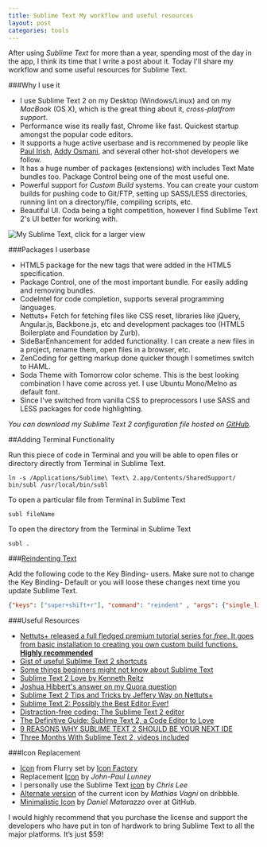 ```yaml
---
title: Sublime Text My workflow and useful resources
layout: post
categories: tools
---
```


After using *Sublime Text* for more than a year, spending most of the day in the app, I think its time that I write a post about it. Today I'll share my workflow and some useful resources for Sublime Text.

###Why I use it

- I use Sublime Text 2 on my Desktop (Windows/Linux) and on my *MacBook* (OS X), which is the great thing about it, *cross-platfrom support*.
- Performance wise its really fast, Chrome like fast. Quickest startup amongst the popular code editors.
- It supports a huge active userbase and is recommened by people like [Paul Irish](http://www.twitter.com/paul_irish), [Addy Osmani](http://www.twitter.com/addyosmani), and several other hot-shot developers we follow.
- It has a huge number of packages (extensions) with includes Text Mate bundles too. Package Control being one of the most useful one.
- Powerful support for *Custom Build* systems. You can create your custom builds for pushing code to Git/FTP, setting up SASS/LESS directories, running lint on a directory/file, compiling scripts, etc.
- Beautiful UI. Coda being a tight competition, however I find Sublime Text 2's UI better for working with.

![My Sublime Text, click for a larger view](/img/ST2.jpeg)

###Packages I userbase

- HTML5 package for the new tags that were added in the HTML5 specification.
- Package Control, one of the most important bundle. For easily adding and removing bundles.
- CodeIntel for code completion, supports several programming languages.
- Nettuts+ Fetch for fetching files like CSS reset, libraries like jQuery, Angular.js, Backbone.js, etc and development packages too (HTML5 Boilerplate and Foundation by Zurb).
- SideBarEnhancement for added functionality. I can create a new files in a project, rename them, open files in a browser, etc.
- ZenCoding for getting markup done quicker though I sometimes switch to HAML.
- Soda Theme with Tomorrow color scheme. This is the best looking combination I have come across yet. I use Ubuntu Mono/Melno as default font.
- Since I've switched from vanilla CSS to preprocessors I use SASS and LESS packages for code highlighting.

*You can download my Sublime Text 2 configuration file hosted on [GitHub](https://github.com/skippednote/Sublime-Text-2-Configurations/).*


##Adding Terminal Functionality

Run this piece of code in Terminal and you will be able to open files or directory directly from Terminal in Sublime Text.

~~~
ln -s /Applications/Sublime\ Text\ 2.app/Contents/SharedSupport/	bin/subl /usr/local/bin/subl
~~~

To open a particular file from Terminal in Sublime Text

~~~
subl fileName
~~~

To open the directory from the Terminal in Sublime Text

~~~
subl .
~~~

###[Reindenting Text](http://joshbetz.com/2012/09/reindent-text-in-sublime/)

Add the following code to the Key Binding- users. Make sure not to change the Key Binding- Default or you will loose these changes next time you update Sublime Text.

~~~ json
{"keys": ["super+shift+r"], "command": "reindent" , "args": {"single_line": false}}
~~~

###Useful Resources

- [Nettuts+ released a full fledged premium tutorial series for *free*. It goes from basic installation to creating you own custom build functions. **Highly recommended**](http://net.tutsplus.com/articles/news/perfect-workflow-in-sublime-text-free-course/)
- [Gist of useful Sublime Text 2 shortcuts](https://gist.github.com/1207002)
- [Some things beginners might not know about Sublime Text](http://blog.alainmeier.com/post/27255145114/some-things-beginners-might-not-know-about-sublime-text)
- [Sublime Text 2 Love by Kenneth Reitz](http://kennethreitz.com/sublime-text-2-love.html)
- [Joshua Hibbert's answer on my Quora question](http://www.quora.com/Whats-the-best-HTML-CSS-editor-for-Windows-apart-from-Dreamweaver-and-notepad++)
- [Sublime Text 2 Tips and Tricks by Jeffery Way on Nettuts+](http://net.tutsplus.com/tutorials/tools-and-tips/sublime-text-2-tips-and-tricks/)
- [Sublime Text 2: Possibly the Best Editor Ever!](http://sqrhedz.com/blog/2012/03/22/sublime-text-2-best-editor-ever#.UFyeA6T9GpM)
- [Distraction-free coding: The Sublime Text 2 editor](http://andreasviklund.com/reviews/distraction-free-coding-the-sublime-text-2-editor/)
- [The Definitive Guide: Sublime Text 2, a Code Editor to Love](http://designmodo.com/sublime-text-2/)
- [9 REASONS WHY SUBLIME TEXT 2 SHOULD BE YOUR NEXT IDE](http://www.trymbill.is/9-reasons-why-sublime-text-2-should-be-your-next-ide/)
- [Three Months With Sublime Text 2, videos included](http://steverandytantra.com/thoughts/three-months-with-sublime-text-2)

###Icon Replacement

- [Icon](http://iconfactory.com/freeware/preview/flrs) from Flurry set by [Icon Factory](http://iconfactory.com/)
- Replacement [Icon](http://dribbble.com/shots/382465-Sublime-Text-2-update-Replacement-Icon) by *John-Paul Lunney*
- I personally use the Sublime Text [icon](http://dribbble.com/shots/382409-Sublime-Text-2-Icon) by *Chris Lee*
- [Alternate version](http://dribbble.com/shots/707233-Alternative-Sublime-Text-2-Icon) of the current icon by *Mathias Vagni* on dribbble.
- [Minimalistic Icon](https://github.com/dmatarazzo/Sublime-Text-2-Icon) by *Daniel Matarazzo* over at GitHub.

I would highly recommend that you purchase the license and support the developers who have put in ton of hardwork to bring Sublime Text to all the major platforms. It’s just $59!
